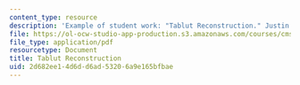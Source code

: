 ```yaml
---
content_type: resource
description: 'Example of student work: "Tablut Reconstruction." Justin Moe.'
file: https://ol-ocw-studio-app-production.s3.amazonaws.com/courses/cms-608-game-design-spring-2008/2d682ee14d6dd6ad53206a9e165bfbae_moe1.pdf
file_type: application/pdf
resourcetype: Document
title: Tablut Reconstruction
uid: 2d682ee1-4d6d-d6ad-5320-6a9e165bfbae
---
```

